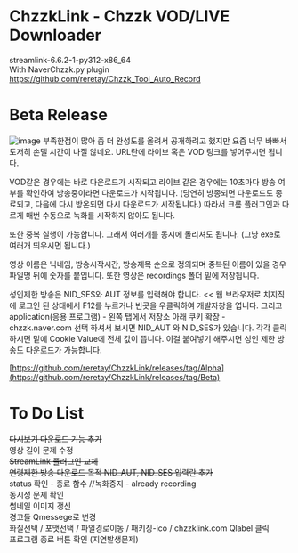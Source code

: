 # ChzzkLink - Chzzk VOD/LIVE Downloader

streamlink-6.6.2-1-py312-x86_64 <br>
With  NaverChzzk.py plugin <br>
https://github.com/reretay/Chzzk_Tool_Auto_Record

# Beta Release
![image](https://github.com/reretay/ChzzkLink/assets/31172353/c8d07210-cea1-406d-b2d5-a11d0884630c)
부족한점이 많아 좀 더 완성도를 올려서 공개하려고 했지만 요즘 너무 바빠서 도저히 손댈 시간이 나질 않네요.
URL란에 라이브 혹은 VOD 링크를 넣어주시면 됩니다.

VOD같은 경우에는 바로 다운로드가 시작되고 라이브 같은 경우에는 10초마다 방송 여부를 확인하여 방송중이라면 다운로드가 시작됩니다. (당연히 방종되면 다운로드도 종료되고, 다음에 다시 방온되면 다시 다운로드가 시작됩니다.)
따라서 크롬 플러그인과 다르게 매번 수동으로 녹화를 시작하지 않아도 됩니다.

또한 중복 실행이 가능합니다. 그래서 여러개를 동시에 돌리셔도 됩니다. (그냥 exe로 여러개 띄우시면 됩니다.)

영상 이름은 닉네임, 방송시작시간, 방송제목 순으로 정의되며 중복된 이름이 있을 경우 파일명 뒤에 숫자를 붙입니다.
또한 영상은 recordings 폴더 밑에 저장됩니다.

성인제한 방송은 NID_SES와 AUT 정보를 입력해야 합니다. << 웹 브라우저로 치지직에 로그인 된 상태에서 F12를 누르거나 빈곳을 우클릭하여 개발자창을 엽니다. 그리고 application(응용 프로그램) - 왼쪽 탭에서 저장소 아래 쿠키 확장 - chzzk.naver.com 선택 하셔서 보시면 NID_AUT 와 NID_SES가 있습니다. 각각 클릭하시면 밑에 Cookie Value에 전체 값이 뜹니다. 이걸 붙여넣기 해주시면 성인 제한 방송도 다운로드가 가능합니다.

[https://github.com/reretay/ChzzkLink/releases/tag/Alpha](https://github.com/reretay/ChzzkLink/releases/tag/Beta)

# To Do List
<del>다시보기 다운로드 기능 추가</del> <br> 
영상 길이 문제 수정 <br>
<del>StreamLink 플러그인 교체</del> <br>
<del>연령제한 방송 다운로드 목적 NID_AUT, NID_SES 입력란 추가</del> <br>
status 확인 - 종료 함수 //녹화중지 - already recording<br>
동시성 문제 확인<br>
썸네일 이미지 갱신<br>
경고들 Qmessege로 변경<br>
화질선택 / 포맷선택 / 파일경로이동 / 패키징-ico / chzzklink.com Qlabel 클릭<br>
프로그램 종료 버튼 확인 (지연발생문제)<br>
